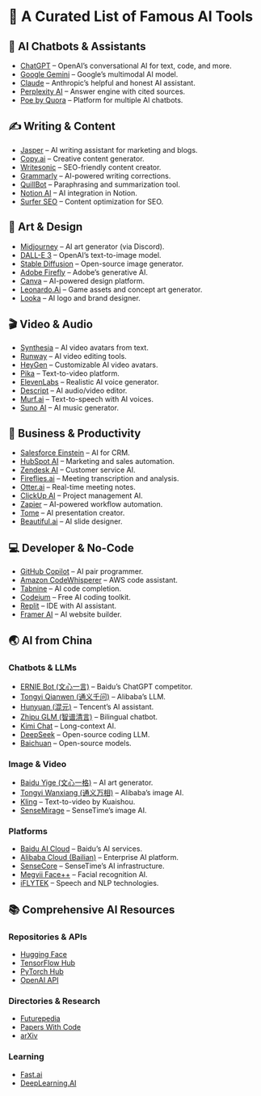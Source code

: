 # 🌟 A Curated List of Famous AI Tools  

## 🤖 AI Chatbots & Assistants  
- [ChatGPT](https://chat.openai.com/) – OpenAI’s conversational AI for text, code, and more.  
- [Google Gemini](https://gemini.google.com/) – Google’s multimodal AI model.  
- [Claude](https://claude.ai/) – Anthropic’s helpful and honest AI assistant.  
- [Perplexity AI](https://www.perplexity.ai/) – Answer engine with cited sources.  
- [Poe by Quora](https://poe.com/) – Platform for multiple AI chatbots.  

## ✍️ Writing & Content  
- [Jasper](https://www.jasper.ai/) – AI writing assistant for marketing and blogs.  
- [Copy.ai](https://www.copy.ai/) – Creative content generator.  
- [Writesonic](https://writesonic.com/) – SEO-friendly content creator.  
- [Grammarly](https://www.grammarly.com/) – AI-powered writing corrections.  
- [QuillBot](https://quillbot.com/) – Paraphrasing and summarization tool.  
- [Notion AI](https://www.notion.so/product/ai) – AI integration in Notion.  
- [Surfer SEO](https://surferseo.com/) – Content optimization for SEO.  

## 🎨 Art & Design  
- [Midjourney](https://www.midjourney.com/) – AI art generator (via Discord).  
- [DALL-E 3](https://openai.com/dall-e/) – OpenAI’s text-to-image model.  
- [Stable Diffusion](https://stablediffusionweb.com/) – Open-source image generator.  
- [Adobe Firefly](https://www.adobe.com/sensei/generative-ai/firefly.html) – Adobe’s generative AI.  
- [Canva](https://www.canva.com/ai-tools/) – AI-powered design platform.  
- [Leonardo.Ai](https://leonardo.ai/) – Game assets and concept art generator.  
- [Looka](https://looka.com/) – AI logo and brand designer.  

## 🎬 Video & Audio  
- [Synthesia](https://www.synthesia.io/) – AI video avatars from text.  
- [Runway](https://runwayml.com/) – AI video editing tools.  
- [HeyGen](https://www.heygen.com/) – Customizable AI video avatars.  
- [Pika](https://pika.art/) – Text-to-video platform.  
- [ElevenLabs](https://elevenlabs.io/) – Realistic AI voice generator.  
- [Descript](https://www.descript.com/) – AI audio/video editor.  
- [Murf.ai](https://murf.ai/) – Text-to-speech with AI voices.  
- [Suno AI](https://suno.com/) – AI music generator.  

## 🚀 Business & Productivity  
- [Salesforce Einstein](https://www.salesforce.com/products/einstein/overview/) – AI for CRM.  
- [HubSpot AI](https://www.hubspot.com/ai) – Marketing and sales automation.  
- [Zendesk AI](https://www.zendesk.com/ai/) – Customer service AI.  
- [Fireflies.ai](https://fireflies.ai/) – Meeting transcription and analysis.  
- [Otter.ai](https://otter.ai/) – Real-time meeting notes.  
- [ClickUp AI](https://clickup.com/ai) – Project management AI.  
- [Zapier](https://zapier.com/ai) – AI-powered workflow automation.  
- [Tome](https://tome.app/) – AI presentation creator.  
- [Beautiful.ai](https://www.beautiful.ai/) – AI slide designer.  

## 💻 Developer & No-Code  
- [GitHub Copilot](https://github.com/features/copilot) – AI pair programmer.  
- [Amazon CodeWhisperer](https://aws.amazon.com/codewhisperer/) – AWS code assistant.  
- [Tabnine](https://www.tabnine.com/) – AI code completion.  
- [Codeium](https://codeium.com/) – Free AI coding toolkit.  
- [Replit](https://replit.com/) – IDE with AI assistant.  
- [Framer AI](https://www.framer.com/ai/) – AI website builder.  

## 🌏 AI from China  
### Chatbots & LLMs  
- [ERNIE Bot (文心一言)](https://yiyan.baidu.com/) – Baidu’s ChatGPT competitor.  
- [Tongyi Qianwen (通义千问)](https://tongyi.aliyun.com/) – Alibaba’s LLM.  
- [Hunyuan (混元)](https://cloud.tencent.com/product/hunyuan) – Tencent’s AI assistant.  
- [Zhipu GLM (智谱清言)](https://chatglm.cn/) – Bilingual chatbot.  
- [Kimi Chat](https://kimi.moonshot.cn/) – Long-context AI.  
- [DeepSeek](https://deepseek.com/) – Open-source coding LLM.  
- [Baichuan](https://www.baichuan-ai.com/) – Open-source models.  

### Image & Video  
- [Baidu Yige (文心一格)](https://yige.baidu.com/) – AI art generator.  
- [Tongyi Wanxiang (通义万相)](https://wanxiang.aliyun.com/) – Alibaba’s image AI.  
- [Kling](https://www.kuaishou.com/) – Text-to-video by Kuaishou.  
- [SenseMirage](https://www.sensetime.com/) – SenseTime’s image AI.  

### Platforms  
- [Baidu AI Cloud](https://cloud.baidu.com/) – Baidu’s AI services.  
- [Alibaba Cloud (Bailian)](https://www.aliyun.com/) – Enterprise AI platform.  
- [SenseCore](https://www.sensetime.com/) – SenseTime’s AI infrastructure.  
- [Megvii Face++](https://www.faceplusplus.com/) – Facial recognition AI.  
- [iFLYTEK](https://www.iflytek.com/) – Speech and NLP technologies.  

## 📚 Comprehensive AI Resources  
### Repositories & APIs  
- [Hugging Face](https://huggingface.co/)  
- [TensorFlow Hub](https://tfhub.dev/)  
- [PyTorch Hub](https://pytorch.org/hub/)  
- [OpenAI API](https://openai.com/api/)  

### Directories & Research  
- [Futurepedia](https://www.futurepedia.io/)  
- [Papers With Code](https://paperswithcode.com/)  
- [arXiv](https://arxiv.org/)  

### Learning  
- [Fast.ai](https://course.fast.ai/)  
- [DeepLearning.AI](https://www.deeplearning.ai/)  
